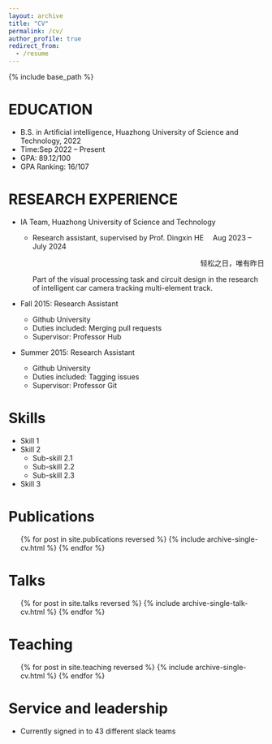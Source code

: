 ```yaml
---
layout: archive
title: "CV"
permalink: /cv/
author_profile: true
redirect_from:
  - /resume
---
```


{% include base_path %}

EDUCATION
======
* B.S. in Artificial intelligence, Huazhong University of Science and Technology, 2022
* Time:Sep 2022 – Present
* GPA: 89.12/100
* GPA Ranking: 16/107

RESEARCH EXPERIENCE
======
* IA Team, Huazhong University of Science and Technology
  * Research assistant, supervised by Prof. Dingxin HE &emsp;Aug 2023 – July 2024<p align="right">轻松之日，唯有昨日</p> 

      Part of the visual processing task and circuit design in the research of intelligent car camera tracking
multi-element track.
* Fall 2015: Research Assistant
  * Github University
  * Duties included: Merging pull requests
  * Supervisor: Professor Hub

* Summer 2015: Research Assistant
  * Github University
  * Duties included: Tagging issues
  * Supervisor: Professor Git
  
Skills
======
* Skill 1
* Skill 2
  * Sub-skill 2.1
  * Sub-skill 2.2
  * Sub-skill 2.3
* Skill 3

Publications
======
  <ul>{% for post in site.publications reversed %}
    {% include archive-single-cv.html %}
  {% endfor %}</ul>
  
Talks
======
  <ul>{% for post in site.talks reversed %}
    {% include archive-single-talk-cv.html  %}
  {% endfor %}</ul>
  
Teaching
======
  <ul>{% for post in site.teaching reversed %}
    {% include archive-single-cv.html %}
  {% endfor %}</ul>
  
Service and leadership
======
* Currently signed in to 43 different slack teams
